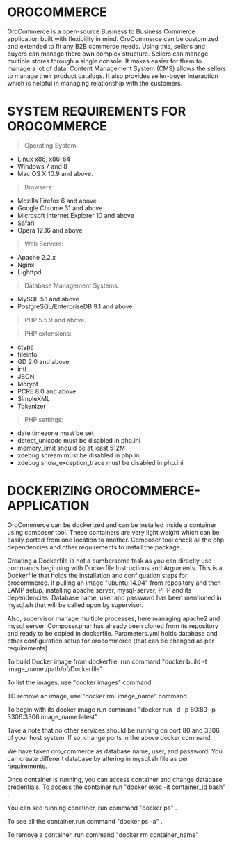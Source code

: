 # OROCOMMERCE

OroCommerce is a open-source Business to Business Commerce application built with flexibility in mind. OroCommerce can be customized and extended to fit any B2B commerce needs. Using this, sellers and buyers can manage there own complex structure. Sellers can manage multiple stores through a single console. It makes easier for them to manage a lot of data. Content Management System (CMS) allows the sellers to manage their product catalogs. It also provides seller-buyer interaction which is helpful in managing relationship with the customers. 

# SYSTEM REQUIREMENTS FOR OROCOMMERCE

> Operating System: 
- Linux x86, x86-64
- Windows 7 and 8
- Mac OS X 10.9 and above.

> Browsers:
- Mozilla Firefox 6 and above
- Google Chrome 31 and above
- Microsoft Internet Explorer 10 and above
- Safari
- Opera 12.16 and above

> Web Servers:
- Apache 2.2.x
- Nginx
- Lighttpd

> Database Management Systems:
- MySQL 5.1 and above
- PostgreSQL/EnterpriseDB 9.1 and above

> PHP 5.5.9 and above.

> PHP extensions:
- ctype
- fileinfo
- GD 2.0 and above
- intl
- JSON
- Mcrypt
- PCRE 8.0 and above
- SimpleXML
- Tokenizer

> PHP settings:
- date.timezone must be set
- detect_unicode must be disabled in php.ini
- memory_limit should be at least 512M
- xdebug.scream must be disabled in php.ini
- xdebug.show_exception_trace must be disabled in php.ini
 
# DOCKERIZING OROCOMMERCE-APPLICATION

OroCommerce can be dockerized and can be installed inside a container using composer tool. These containers are very light weight which can be easily ported from one location to another. Composer tool check all the php dependencies and other requirements to install the package.

Creating a Dockerfile is not a cumbersome task as you can directly use commands beginning with Dockerfile Instructions and Arguments. This is a Dockerfile that holds the installation and configuation steps for orocommerce. It pulling an image "ubuntu:14.04" from repository and then LAMP setup, installing apache server, mysql-server, PHP and its dependencies. Database name, user and password has been mentioned in mysql.sh that will be called upon by supervisor. 

Also, supervisor manage multiple processes, here managing apache2 and mysql server. Composer.phar has already been cloned from its repository and ready to be copied in dockerfile. Parameters.yml holds database and other configuration setup for orocommerce (that can be changed as per requirements).

To build Docker image from dockerfile, run command "docker build -t image_name /path/of/Dockerfile"

To list the images, use "docker images" command.

TO remove an image, use "docker rmi image_name" command.

To begin with its docker image run command "docker run -d -p 80:80 -p 3306:3306 image_name:latest"

Take a note that no other services should be running on port 80 and 3306 of your host system. If so, change ports in the above docker command.

We have taken oro_commerce as database name, user, and password. You can create different database by altering in mysql.sh file as per requirements.

Once container is running, you can access container and change database credentials. 
To access the container run "docker exec -it container_id bash" .

You can see running conatiner, run command "docker ps" .

To see all the container,run command "docker ps -a" .

To remove a container, run command "docker rm container_name"
